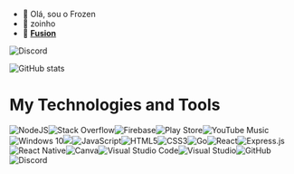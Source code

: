 - 👋 Olá, sou o Frozen
- 👀 zoinho
- 🌱 <b>[Fusion](https://dsc.gg/fusionbot)</b>

![Discord](https://discord.c99.nl/widget/theme-1/753252894974804068.png)

![GitHub stats](https://github-readme-stats.vercel.app/api?username=FrozenFireBR&show_icons=true&theme=dark)

# My Technologies and Tools

<img alt="NodeJS" src="https://img.shields.io/badge/node.js-%2343853D.svg?style=for-the-badge&logo=node-dot-js&logoColor=white"/><img alt="Stack Overflow" src="https://img.shields.io/badge/-Stackoverflow-FE7A16?style=for-the-badge&logo=stack-overflow&logoColor=white"/><img alt="Firebase" src="https://img.shields.io/badge/firebase-%23039BE5.svg?style=for-the-badge&logo=firebase"/><img alt="Play Store" src="https://img.shields.io/badge/Google_Play-414141?style=for-the-badge&logo=google-play&logoColor=white" /><img alt="YouTube Music" src="https://img.shields.io/badge/YouTube_Music-FF0000?style=for-the-badge&logo=youtube-music&logoColor=white" /><img alt="Windows 10" src="https://img.shields.io/badge/Windows-0078D6?style=for-the-badge&logo=windows&logoColor=white" /><img alr="Microsoft" src="https://img.shields.io/badge/Microsoft-0078D4?style=for-the-badge&logo=microsoft&logoColor=white" /><img alt="JavaScript" src="https://img.shields.io/badge/javascript-%23323330.svg?style=for-the-badge&logo=javascript&logoColor=%23F7DF1E"/><img alt="HTML5" src="https://img.shields.io/badge/html5-%23E34F26.svg?style=for-the-badge&logo=html5&logoColor=white"/><img alt="CSS3" src="https://img.shields.io/badge/css3-%231572B6.svg?style=for-the-badge&logo=css3&logoColor=white"/><img alt="Go" src="https://img.shields.io/badge/go-%2300ADD8.svg?style=for-the-badge&logo=go&logoColor=white"/><img alt="React" src="https://img.shields.io/badge/react-%2320232a.svg?style=for-the-badge&logo=react&logoColor=%2361DAFB"/><img alt="Express.js" src="https://img.shields.io/badge/express.js-%23404d59.svg?style=for-the-badge&logo=express&logoColor=%2361DAFB"/><img alt="React Native" src="https://img.shields.io/badge/react_native-%2320232a.svg?style=for-the-badge&logo=react&logoColor=%2361DAFB"/><img alt="Canva" src="https://img.shields.io/badge/Canva-%2300C4CC.svg?style=for-the-badge&logo=Canva&logoColor=white"/><img alt="Visual Studio Code" src="https://img.shields.io/badge/VisualStudioCode-0078d7.svg?style=for-the-badge&logo=visual-studio-code&logoColor=white"/><img alt="Visual Studio" src="https://img.shields.io/badge/VisualStudio-5C2D91.svg?style=for-the-badge&logo=visual-studio&logoColor=white"/><img alt="GitHub" src="https://img.shields.io/badge/github-%23121011.svg?style=for-the-badge&logo=github&logoColor=white"/><img alt="Discord" src="https://img.shields.io/badge/Nebula%20Center-%237289DA.svg?style=for-the-badge&logo=discord&logoColor=white"/>
